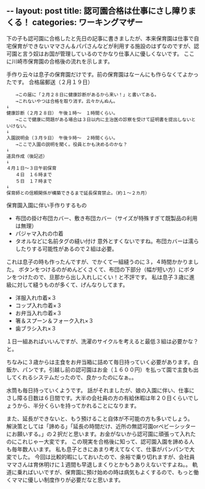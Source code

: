 --
layout: post
title: 認可園合格は仕事にさし障りまくる！
categories: ワーキングマザー
--

下の子も認可園に合格したと先日の記事に書きましたが、本来保育園は仕事で自宅保育ができないママさん＆パパさんなどが利用する施設のはずなのですが、認可園と言う奴はお国が管理しているのでかなり仕事人に優しくないです。
ここに川崎市保育園の合格後の流れを示します。

手作り云々は息子の保育園だけです。前の保育園はなーんにも作らなくてよかったです。
合格届郵送（２月１９日）

```
　　→この届に「２月２８日に健康診断があるから来い！」と書いてある。
　　→これないやつは合格を取り消す。云々かんぬん。
↓
健康診断（２月２８日）　午後１時～　１時間くらい。
　　→ここで健康に問題がある場合は３日以内に主治医の診察を受けて証明書を提出しないといけない。
↓
入園説明会（３月９日）　午後９時～　２時間くらい。
　　→ここで入園の説明を聞く。役員とかも決めるのかな？
↓
道具作成（後記述）
↓
４月１日～３日午前保育
　　４日　１６時まで
　　５日　１７時まで
↓
保育師との信頼関係が構築できるまで延長保育禁止。（約１～２カ月）
```

保育園入園に伴い手作りするもの

* 布団の掛け布団カバー、敷き布団カバー（サイズが特殊すぎて既製品の利用は無理）
* パジャマ入れの巾着
* タオルなどに名前タグの縫い付け
意外とすくないですね。布団カバーは濡らしたりする可能性があるので２組は必要。

これは息子の時も作ったんですが、でかくて一組縫うのに３，４時間かかりました。
ボタンをつけるのがめんどくさくて、布団の下部分（幅が短い方）にボタンをつけたので、旦那から出し入れしにくい！と不評です。
私は息子３歳に進級に対して縫うものが多くて、げんなりしてます。

* 洋服入れ巾着×３
* コップ入れ巾着×３
* お弁当入れ巾着×３
* 箸＆スプーン＆フォーク入れ×３
* 歯ブラシ入れ×３

１日一組あればいいんですが、洗濯のサイクルを考えると最低３組は必要かな？と。

ちなみに３歳からは主食をお弁当箱に詰めて毎日持っていく必要があります。白飯か、パンです。引越し前の認可園はお金（１６００円）を払って園で主食も出してくれるシステムだったので、良かったのになぁ。。

水筒も毎日持っていくようです。
話がそれましたが、娘の入園に伴い、仕事にさし障る日数は６日間です。大半の会社員の方の有給休暇は年２０日くらいでしょうから、半分くらいを持ってかれることになります。

また、延長ができないと、もう預けること自体が不可能の方も多いでしょう。
解決策としては「諦める」「延長の時間だけ、近所の無認可園orベビーシッターにお願いする。」の２択だと思います。お金がないから認可園に頑張って入れたのにこれじゃー大変です。
この現実を合格後に知って、認可園入園を諦める人も毎年数人います。
私も息子ときにあまり考えてなくて、仕事がパンパンで大変でした。
今回は比較的暇にしておいたので、余裕で乗り切れますが、会社員ママさんは育休明けに１週間も早退しまくりとかもうありえないですよね。。
軌道に乗ればいいですが、保育園に預け始めの時は病気もよくするので、もっと働くママに優しい制度作りが必要だなと思います。

